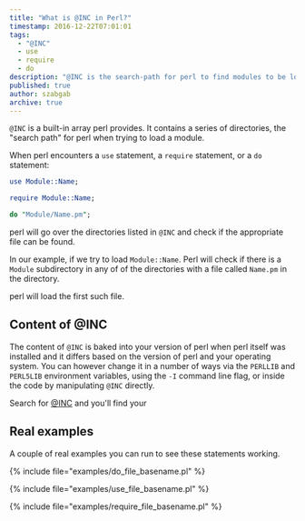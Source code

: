 ```yaml
---
title: "What is @INC in Perl?"
timestamp: 2016-12-22T07:01:01
tags:
  - "@INC"
  - use
  - require
  - do
description: "@INC is the search-path for perl to find modules to be loaded"
published: true
author: szabgab
archive: true
---
```



`@INC` is a built-in array perl provides. It contains a series of directories, the "search path" for perl when trying to load a module.


When perl encounters a `use` statement, a `require` statement, or a `do` statement:

```perl
use Module::Name;
```

```perl
require Module::Name;
```

```perl
do "Module/Name.pm";
```


perl will go over the directories listed in `@INC` and check if the appropriate file can be found.

In our example, if we try to load `Module::Name`. Perl will check if there is a `Module` subdirectory in any of
of the directories with a file called `Name.pm` in the directory.

perl will load the first such file.

## Content of @INC

The content of `@INC` is baked into your version of perl when perl itself was installed and it differs
based on the version of perl and your operating system.
You can however change it in a number of ways via the `PERLLIB` and `PERL5LIB` environment variables,
using the `-I` command line flag, or inside the code by manipulating `@INC` directly.

Search for [@INC](/search/@INC) and you'll find your

## Real examples

A couple of real examples you can run to see these statements working.

{% include file="examples/do_file_basename.pl" %}

{% include file="examples/use_file_basename.pl" %}

{% include file="examples/require_file_basename.pl" %}

